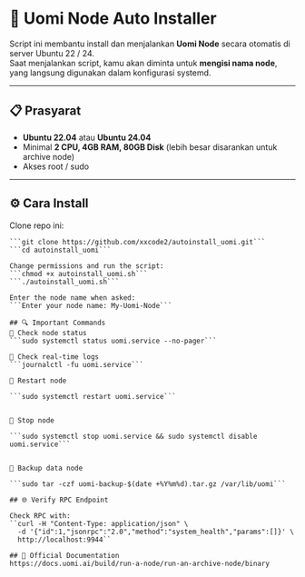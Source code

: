 # 🚀 Uomi Node Auto Installer  

Script ini membantu install dan menjalankan **Uomi Node** secara otomatis di server Ubuntu 22 / 24.  
Saat menjalankan script, kamu akan diminta untuk **mengisi nama node**, yang langsung digunakan dalam konfigurasi systemd.  

---

## 📋 Prasyarat  

- **Ubuntu 22.04** atau **Ubuntu 24.04**  
- Minimal **2 CPU, 4GB RAM, 80GB Disk** (lebih besar disarankan untuk archive node)  
- Akses root / sudo  

---

## ⚙️ Cara Install  

Clone repo ini:  
```
```git clone https://github.com/xxcode2/autoinstall_uomi.git```
```cd autoinstall_uomi```

Change permissions and run the script:
```chmod +x autoinstall_uomi.sh```
```./autoinstall_uomi.sh```

Enter the node name when asked:
```Enter your node name: My-Uomi-Node```

## 🔍 Important Commands
🔹 Check node status
```sudo systemctl status uomi.service --no-pager```

🔹 Check real-time logs
```journalctl -fu uomi.service```

🔹 Restart node

```sudo systemctl restart uomi.service```


🔹 Stop node

```sudo systemctl stop uomi.service && sudo systemctl disable uomi.service```


🔹 Backup data node

```sudo tar -czf uomi-backup-$(date +%Y%m%d).tar.gz /var/lib/uomi```

## 🌐 Verify RPC Endpoint

Check RPC with:
``curl -H "Content-Type: application/json" \
  -d '{"id":1,"jsonrpc":"2.0","method":"system_health","params":[]}' \
  http://localhost:9944``

## 📖 Official Documentation
https://docs.uomi.ai/build/run-a-node/run-an-archive-node/binary
